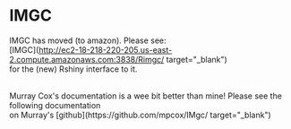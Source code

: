 # IMGC
IMGC has moved (to amazon). Please see: <br>
[IMGC](http://ec2-18-218-220-205.us-east-2.compute.amazonaws.com:3838/Rimgc/ target="_blank") <br>
for the (new) Rshiny interface to it.

<br>
Murray Cox's documentation is a wee bit better than mine!
Please see the following documentation <br>
on Murray's [github](https://github.com/mpcox/IMgc/ target="_blank") <br>



